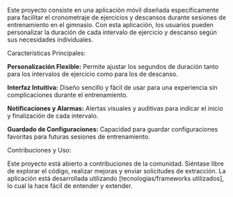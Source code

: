 Este proyecto consiste en una aplicación móvil diseñada específicamente para facilitar el cronometraje de ejercicios y descansos durante sesiones de entrenamiento en el gimnasio. Con esta aplicación, los usuarios pueden personalizar la duración de cada intervalo de ejercicio y descanso según sus necesidades individuales.

Características Principales:

**Personalización Flexible:** Permite ajustar los segundos de duración tanto para los intervalos de ejercicio como para los de descanso.

**Interfaz Intuitiva:** Diseño sencillo y fácil de usar para una experiencia sin complicaciones durante el entrenamiento.

**Notificaciones y Alarmas:** Alertas visuales y auditivas para indicar el inicio y finalización de cada intervalo.

**Guardado de Configuraciones:** Capacidad para guardar configuraciones favoritas para futuras sesiones de entrenamiento.

Contribuciones y Uso:

Este proyecto está abierto a contribuciones de la comunidad. Siéntase libre de explorar el código, realizar mejoras y enviar solicitudes de extracción. La aplicación está desarrollada utilizando [tecnologías/frameworks utilizados], lo cual la hace fácil de entender y extender.
